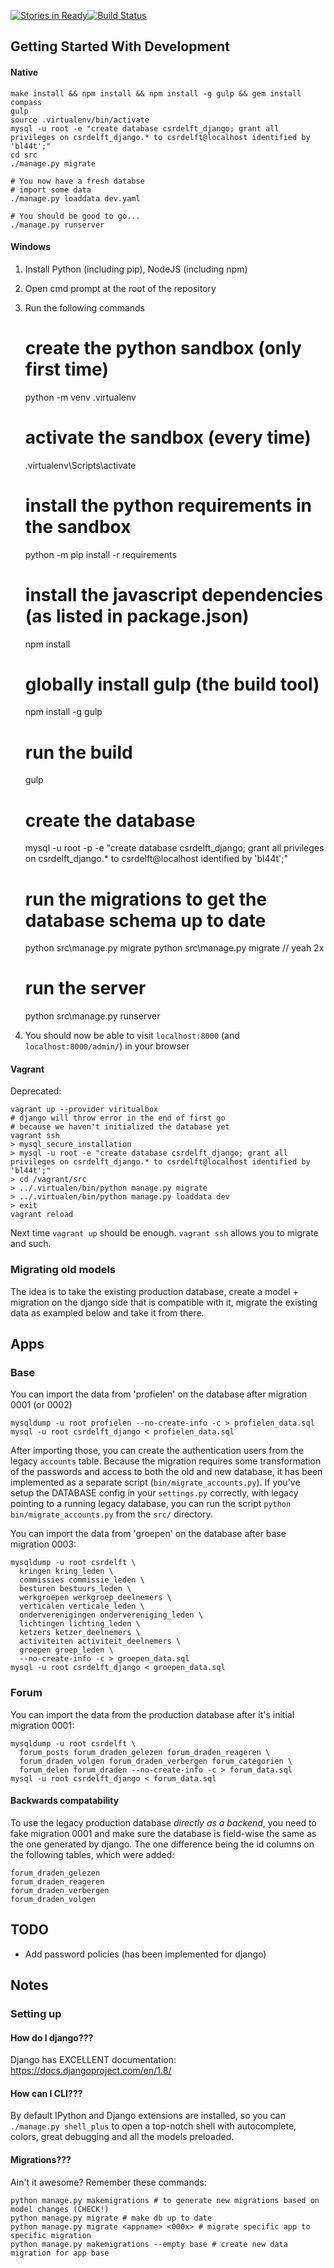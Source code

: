 [![Stories in Ready](https://badge.waffle.io/csrdelft/balins-adventure.svg?label=ready&title=Ready)](http://waffle.io/csrdelft/balins-adventure)[![Build Status](https://travis-ci.org/csrdelft/balins-adventure.svg?branch=master)](https://travis-ci.org/csrdelft/balins-adventure)

## Getting Started With Development

#### Native

    make install && npm install && npm install -g gulp && gem install compass
    gulp
    source .virtualenv/bin/activate
    mysql -u root -e "create database csrdelft_django; grant all privileges on csrdelft_django.* to csrdelft@localhost identified by 'bl44t';"
    cd src
    ./manage.py migrate

    # You now have a fresh databse
    # import some data
    ./manage.py loaddata dev.yaml

    # You should be good to go...
    ./manage.py runserver


#### Windows

1. Install Python (including pip), NodeJS (including npm)
2. Open cmd prompt at the root of the repository
3. Run the following commands

    # create the python sandbox (only first time)
    python -m venv .virtualenv
    # activate the sandbox (every time)
	  .virtualenv\Scripts\activate

	  # install the python requirements in the sandbox
	  python -m pip install -r requirements

	  # install the javascript dependencies (as listed in package.json)
	  npm install
	  # globally install gulp (the build tool)
	  npm install -g gulp
	  # run the build
    gulp

    # create the database
    mysql -u root -p -e "create database csrdelft_django; grant all privileges on csrdelft_django.* to csrdelft@localhost identified by 'bl44t';"

    # run the migrations to get the database schema up to date
    python src\manage.py migrate
    python src\manage.py migrate // yeah 2x

    # run the server
	  python src\manage.py runserver

4. You should now be able to visit `localhost:8000` (and `localhost:8000/admin/`) in your browser

#### Vagrant

Deprecated:

    vagrant up --provider viritualbox
    # django will throw error in the end of first go
    # because we haven't initialized the database yet
    vagrant ssh
    > mysql_secure_installation
    > mysql -u root -e "create database csrdelft_django; grant all privileges on csrdelft_django.* to csrdelft@localhost identified by 'bl44t';"
    > cd /vagrant/src
    > ../.virtualen/bin/python manage.py migrate
    > ../.virtualen/bin/python manage.py loaddata dev
    > exit
    vagrant reload

Next time `vagrant up` should be enough. `vagrant ssh` allows you to migrate and such.

### Migrating old models

The idea is to take the existing production database, create a model + migration on the django side
that is compatible with it, migrate the existing data as exampled below and take it from there.

## Apps

### Base

You can import the data from 'profielen' on the database after migration 0001 (or 0002)

    mysqldump -u root profielen --no-create-info -c > profielen_data.sql
    mysql -u root csrdelft_django < profielen_data.sql

After importing those, you can create the authentication users from the legacy `accounts` table.
Because the migration requires some transformation of the passwords and access to both
the old and new database, it has been implemented as a separate script (`bin/migrate_accounts.py`).
If you've setup the DATABASE config in your `settings.py` correctly, with legacy pointing to
a running legacy database, you can run the script `python bin/migrate_accounts.py` from the `src/`
directory.

You can import the data from 'groepen' on the database after base migration 0003:

    mysqldump -u root csrdelft \
      kringen kring_leden \
      commissies commissie_leden \
      besturen bestuurs_leden \
      werkgroepen werkgroep_deelnemers \
      verticalen verticale_leden \
      onderverenigingen ondervereniging_leden \
      lichtingen lichting_leden \
      ketzers ketzer_deelnemers \
      activiteiten activiteit_deelnemers \
      groepen groep_leden \
      --no-create-info -c > groepen_data.sql
    mysql -u root csrdelft_django < groepen_data.sql

### Forum

You can import the data from the production database after it's initial migration 0001:

    mysqldump -u root csrdelft \
      forum_posts forum_draden_gelezen forum_draden_reageren \
      forum_draden_volgen forum_draden_verbergen forum_categorien \
      forum_delen forum_draden --no-create-info -c > forum_data.sql
    mysql -u root csrdelft_django < forum_data.sql

#### Backwards compatability

To use the legacy production database *directly as a backend*, you need to
fake migration 0001 and make sure the database is field-wise the same as the one generated by
django. The one difference being the id columns on the following tables, which were added:

    forum_draden_gelezen
    forum_draden_reageren
    forum_draden_verbergen
    forum_draden_volgen

## TODO

- Add password policies (has been implemented for django)

## Notes

### Setting up

#### How do I django???
Django has EXCELLENT documentation: https://docs.djangoproject.com/en/1.8/

#### How can I CLI???
By default IPython and Django extensions are installed, so you can `./manage.py shell_plus`
to open a top-notch shell with autocomplete, colors, great debugging and all the models
preloaded.

#### Migrations???
Ain't it awesome? Remember these commands:

    python manage.py makemigrations # to generate new migrations based on model changes (CHECK!)
    python manage.py migrate # make db up to date
    python manage.py migrate <appname> <000x> # migrate specific app to specific migration
    python manage.py makemigrations --empty base # create new data migration for app base
